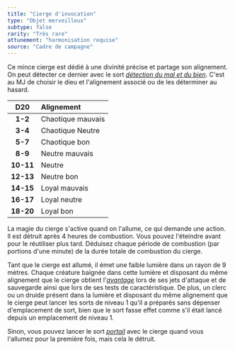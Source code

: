 ```yaml
---
title: "Cierge d'invocation"
type: "Objet merveilleux"
subtype: false
rarity: "Très rare"
attunement: "harmonisation requise"
source: "Cadre de campagne"
---
```

Ce mince cierge est dédié à une divinité précise et partage son alignement. On peut détecter ce dernier avec le sort [_détection du mal et du bien_](/grimoire/detection-du-mal-et-du-bien). C'est au MJ de choisir le dieu et l'alignement associé ou de les déterminer au hasard.

|D20|Alignement|
|:-:|:-|
|**1-2**|Chaotique mauvais|
|**3-4**|Chaotique Neutre|
|**5-7**|Chaotique bon|
|**8-9**|Neutre mauvais|
|**10-11**|Neutre|
|**12-13**|Neutre bon|
|**14-15**|Loyal mauvais|
|**16-17**|Loyal neutre|
|**18-20**|Loyal bon|

La magie du cierge s'active quand on l'allume, ce qui demande une action. Il est détruit après 4 heures de combustion. Vous pouvez l'éteindre avant pour le réutiliser plus tard. Déduisez chaque période de combustion (par portions d'une minute) de la durée totale de combustion du cierge.

Tant que le cierge est allumé, il émet une faible lumière dans un rayon de 9 mètres. Chaque créature baignée dans cette lumière et disposant du même alignement que le cierge obtient l'[_avantage_](/utiliser-les-caracteristiques/#avantage-et-desavantage) lors de ses jets d'attaque et de sauvegarde ainsi que lors de ses tests de caractéristique. De plus, un clerc ou un druide présent dans la lumière et disposant du même alignement que le cierge peut lancer les sorts de niveau 1 qu'il a préparés sans dépenser d'emplacement de sort, bien que le sort fasse effet comme s'il était lancé depuis un emplacement de niveau 1.

Sinon, vous pouvez lancer le sort [_portail_](/grimoire/portail) avec le cierge quand vous l'allumez pour la première fois, mais cela le détruit.
